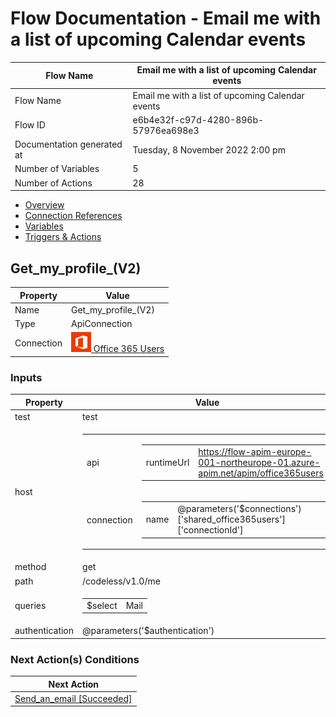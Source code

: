 ﻿# Flow Documentation \- Email me with a list of upcoming Calendar events

| Flow Name                  | Email me with a list of upcoming Calendar events |
| -------------------------- | ------------------------------------------------ |
| Flow Name                  | Email me with a list of upcoming Calendar events |
| Flow ID                    | e6b4e32f\-c97d\-4280\-896b\-57976ea698e3         |
| Documentation generated at | Tuesday, 8 November 2022 2:00 pm                 |
| Number of Variables        | 5                                                |
| Number of Actions          | 28                                               |

- [Overview](../index-Email-me-with-a-list-of-upcoming-Calendar-events(e6b4e32f-c97d-4280-896b-57976ea698e3).md)
- [Connection References](../connections-Email-me-with-a-list-of-upcoming-Calendar-events(e6b4e32f-c97d-4280-896b-57976ea698e3).md)
- [Variables](../variables-Email-me-with-a-list-of-upcoming-Calendar-events(e6b4e32f-c97d-4280-896b-57976ea698e3).md)
- [Triggers & Actions](../triggersactions-Email-me-with-a-list-of-upcoming-Calendar-events(e6b4e32f-c97d-4280-896b-57976ea698e3).md)

## Get\_my\_profile\_(V2)

| Property   | Value                                                                                                               |
| ---------- | ------------------------------------------------------------------------------------------------------------------- |
| Name       | Get\_my\_profile\_(V2)                                                                                              |
| Type       | ApiConnection                                                                                                       |
| Connection | [![office365users](../office365users32.png) Office 365 Users](https://docs.microsoft.com/connectors/office365users) |

### Inputs

| Property       | Value                                                                                                                                                                                                                                                                                                                                  |
| -------------- | -------------------------------------------------------------------------------------------------------------------------------------------------------------------------------------------------------------------------------------------------------------------------------------------------------------------------------------- |
| test           | test                                                                                                                                                                                                                                                                                                                                   |
| host           | <table><tr><td>api</td><td><table><tr><td>runtimeUrl</td><td>https://flow-apim-europe-001-northeurope-01.azure-apim.net/apim/office365users</td></tr></table></td></tr><tr><td>connection</td><td><table><tr><td>name</td><td>@parameters('$connections')['shared_office365users']['connectionId']</td></tr></table></td></tr></table> |
| method         | get                                                                                                                                                                                                                                                                                                                                    |
| path           | /codeless/v1.0/me                                                                                                                                                                                                                                                                                                                      |
| queries        | <table><tr><td>$select</td><td>Mail</td></tr></table>                                                                                                                                                                                                                                                                                  |
| authentication | @parameters('$authentication')                                                                                                                                                                                                                                                                                                         |

### Next Action(s) Conditions

| Next Action                                                                                                                              |
| ---------------------------------------------------------------------------------------------------------------------------------------- |
| [Send\_an\_email \[Succeeded\]](Send_an_email-Email-me-with-a-list-of-upcoming-Calendar-events(e6b4e32f-c97d-4280-896b-57976ea698e3).md) |

